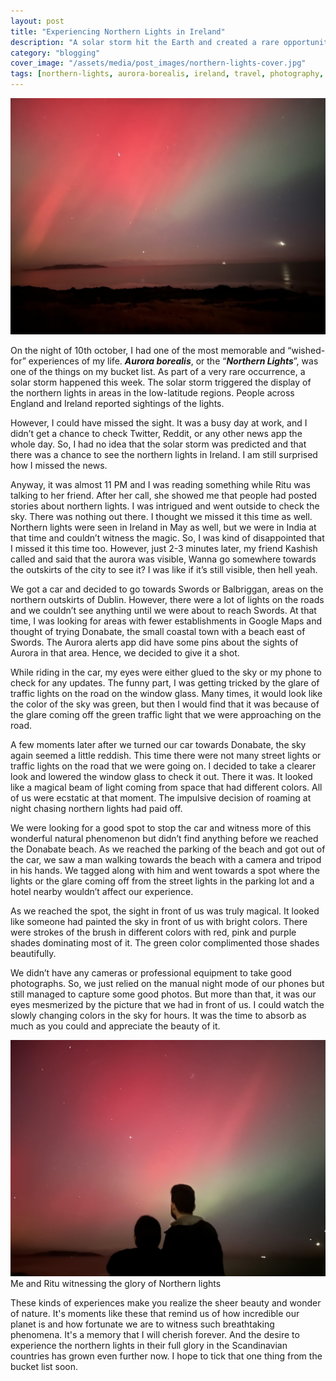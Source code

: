 ```yaml
---
layout: post
title: "Experiencing Northern Lights in Ireland"
description: "A solar storm hit the Earth and created a rare opportunity to see the Northern Lights in Ireland. I was lucky to witness the beautiful phenomenon."
category: "blogging"
cover_image: "/assets/media/post_images/northern-lights-cover.jpg"
tags: [northern-lights, aurora-borealis, ireland, travel, photography, nature]
---
```


<img src="/assets/media/post_images/northern-lights-cover.jpg" alt="Northern lights in Ireland" loading="lazy">

On the night of 10th october, I had one of the most memorable and “wished-for” experiences of my life. ***Aurora borealis***, or the “***Northern Lights***”, was one of the things on my bucket list. As part of a very rare occurrence, a solar storm happened this week.
The solar storm triggered the display of the northern lights in areas in the low-latitude regions.
People across England and Ireland reported sightings of the lights.

However, I could have missed the sight.
It was a busy day at work, and I didn’t get a chance to check Twitter, Reddit, or any other news app the whole day.
So, I had no idea that the solar storm was predicted and that there was a chance to see the northern lights in Ireland.
I am still surprised how I missed the news.

Anyway, it was almost 11 PM and I was reading something while Ritu was talking to her friend.
After her call, she showed me that people had posted stories about northern lights.
I was intrigued and went outside to check the sky.
There was nothing out there.
I thought we missed it this time as well.
Northern lights were seen in Ireland in May as well, but we were in India at that time and couldn’t witness the magic.
So, I was kind of disappointed that I missed it this time too.
However, just 2-3 minutes later, my friend Kashish called and said that the aurora was visible, Wanna go somewhere towards the outskirts of the city to see it? I was like if it’s still visible, then hell yeah.

We got a car and decided to go towards Swords or Balbriggan, areas on the northern outskirts of Dublin.
However, there were a lot of lights on the roads and we couldn’t see anything until we were about to reach Swords.
At that time, I was looking for areas with fewer establishments in Google Maps and thought of trying Donabate, the small coastal town with a beach east of Swords.
The Aurora alerts app did have some pins about the sights of Aurora in that area. Hence, we decided to give it a shot.

While riding in the car, my eyes were either glued to the sky or my phone to check for any updates.
The funny part, I was getting tricked by the glare of traffic lights on the road on the window glass.
Many times, it would look like the color of the sky was green, but then I would find that it was because of the glare coming off the green traffic light that we were approaching on the road.

A few moments later after we turned our car towards Donabate, the sky again seemed a little reddish.
This time there were not many street lights or traffic lights on the road that we were going on.
I decided to take a clearer look and lowered the window glass to check it out.
There it was. It looked like a magical beam of light coming from space that had different colors.
All of us were ecstatic at that moment.
The impulsive decision of roaming at night chasing northern lights had paid off.

We were looking for a good spot to stop the car and witness more of this wonderful natural phenomenon but didn’t find anything before we reached the Donabate beach.
As we reached the parking of the beach and got out of the car, we saw a man walking towards the beach with a camera and tripod in his hands.
We tagged along with him and went towards a spot where the lights or the glare coming off from the street lights in the parking lot and a hotel nearby wouldn’t affect our experience.

As we reached the spot, the sight in front of us was truly magical.
It looked like someone had painted the sky in front of us with bright colors.
There were strokes of the brush in different colors with red, pink and purple shades dominating most of it.
The green color complimented those shades beautifully.

We didn’t have any cameras or professional equipment to take good photographs.
So, we just relied on the manual night mode of our phones but still managed to capture some good photos.
But more than that, it was our eyes mesmerized by the picture that we had in front of us.
I could watch the slowly changing colors in the sky for hours.
It was the time to absorb as much as you could and appreciate the beauty of it.

<img src="/assets/media/post_images/me-n-ritu-northern-lights.jpg" alt="Rohan and Ritu at Donabate beach amid Northern lights" loading="lazy">
<div class="img-caption">Me and Ritu witnessing the glory of Northern lights</div>

These kinds of experiences make you realize the sheer beauty and wonder of nature.
It's moments like these that remind us of how incredible our planet is and how fortunate we are to witness such breathtaking phenomena.
It's a memory that I will cherish forever.
And the desire to experience the northern lights in their full glory in the Scandinavian countries has grown even further now.
I hope to tick that one thing from the bucket list soon.
